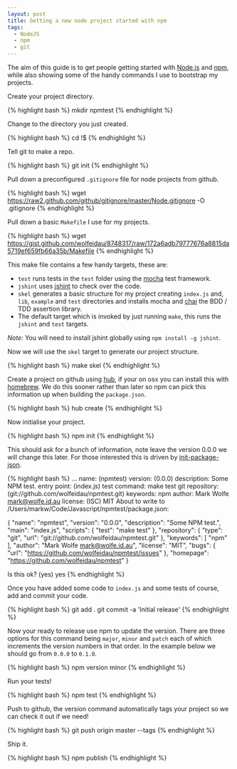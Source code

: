 ```yaml
---
layout: post
title: Getting a new node project started with npm
tags:
  - NodeJS
  - npm
  - git
---
```

The aim of this guide is to get people getting started with [Node.js](http://nodejs.org) and [npm](http://npmjs.org/), while also showing some of the handy commands I use to bootstrap my projects. 

Create your project directory.

{% highlight bash %}
mkdir npmtest
{% endhighlight %}

Change to the directory you just created.

{% highlight bash %}
cd !$ 
{% endhighlight %}

Tell git to make a repo.

{% highlight bash %}
git init
{% endhighlight %}

Pull down a preconfigured `.gitignore` file for node projects from github.

{% highlight bash %}
wget https://raw2.github.com/github/gitignore/master/Node.gitignore -O .gitignore
{% endhighlight %}

Pull down a basic `Makefile` I use for my projects.

{% highlight bash %}
wget https://gist.github.com/wolfeidau/8748317/raw/172a6adb79777676a8815da5719ef659fb66a35b/Makefile
{% endhighlight %}

This make file contains a few handy targets, these are:

* `test` runs tests in the `test` folder using the [mocha](visionmedia.github.io/mocha/) test framework.
* `jshint` uses [jshint](http://www.jshint.com/) to check over the code.
* `skel` generates a basic structure for my project creating `index.js` and, `lib`, `example` and `test` directories and installs mocha and [chai](chaijs.com) the BDD / TDD assertion library.
* The default target which is invoked by just running `make`, this runs the `jshint` and `test` targets.

*Note:* You will need to install jshint globally using `npm install -g jshint`.

Now we will use the `skel` target to generate our project structure.

{% highlight bash %}
make skel
{% endhighlight %}

Create a project on github using [hub](https://github.com/github/hub), if your on osx you can install this with [homebrew](https://github.com/Homebrew/homebrew). We do this sooner rather than later so npm can pick this information up when building the `package.json`.

{% highlight bash %}
hub create
{% endhighlight %}

Now initialise your project.

{% highlight bash %}
npm init
{% endhighlight %}

This should ask for a bunch of information, note leave the version 0.0.0 we will change this later. For those interested this is driven by [init-package-json](https://github.com/npm/init-package-json).

{% highlight bash %}
...
name: (npmtest)
version: (0.0.0)
description: Some NPM test.
entry point: (index.js)
test command: make test
git repository: (git://github.com/wolfeidau/npmtest.git)
keywords: npm
author: Mark Wolfe <mark@wolfe.id.au>
license: (ISC) MIT
About to write to /Users/markw/Code/Javascript/npmtest/package.json:

{
  "name": "npmtest",
  "version": "0.0.0",
  "description": "Some NPM test.",
  "main": "index.js",
  "scripts": {
    "test": "make test"
  },
  "repository": {
    "type": "git",
    "url": "git://github.com/wolfeidau/npmtest.git"
  },
  "keywords": [
    "npm"
  ],
  "author": "Mark Wolfe <mark@wolfe.id.au>",
  "license": "MIT",
  "bugs": {
    "url": "https://github.com/wolfeidau/npmtest/issues"
  },
  "homepage": "https://github.com/wolfeidau/npmtest"
}

Is this ok? (yes) yes
{% endhighlight %}

Once you have added some code to `index.js` and some tests of course, add and commit your code.

{% highlight bash %}
git add .
git commit -a 'Initial release'
{% endhighlight %}

Now your ready to release use npm to update the version. There are three options for this command being `major`, `minor` and `patch` each of which increments the version numbers in that order. In the example below we should go from `0.0.0` to `0.1.0`.

{% highlight bash %}
npm version minor
{% endhighlight %}

Run your tests!

{% highlight bash %}
npm test
{% endhighlight %}

Push to github, the version command automatically tags your project so we can check it out if we need!

{% highlight bash %}
git push origin master --tags
{% endhighlight %}

Ship it.

{% highlight bash %}
npm publish
{% endhighlight %}
